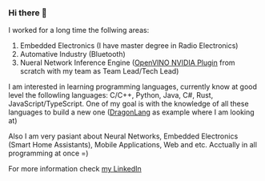 ### Hi there 👋

<!--
**redradist/redradist** is a ✨ _special_ ✨ repository because its `README.md` (this file) appears on your GitHub profile.

Here are some ideas to get you started:

- 🔭 I’m currently working on ...
- 🌱 I’m currently learning ...
- 👯 I’m looking to collaborate on ...
- 🤔 I’m looking for help with ...
- 💬 Ask me about ...
- 📫 How to reach me: ...
- 😄 Pronouns: ...
- ⚡ Fun fact: ...
-->
I worked for a long time the follwing areas:
1) Embedded Electronics (I have master degree in Radio Electronics)
2) Automative Industry (Bluetooth)
3) Nueral Network Inference Engine ([OpenVINO NVIDIA Plugin](https://github.com/openvinotoolkit/openvino_contrib/tree/master/modules/nvidia_plugin) from scratch with my team as Team Lead/Tech Lead)

I am interested in learning programming languages, currently know at good level the followling languages: C/C++, Python, Java, C#, Rust, JavaScript/TypeScript.
One of my goal is with the knowledge of all these languages to build a new one ([DragonLang](https://github.com/redradist/DragonLang) as example where I am looking at)

Also I am very pasiant about Neural Networks, Embedded Electronics (Smart Home Assistants), Mobile Applications, Web and etc. Acctually in all programming at once =)

For more information check [my LinkedIn](https://www.linkedin.com/in/denis-kotov-5672b1114/)
